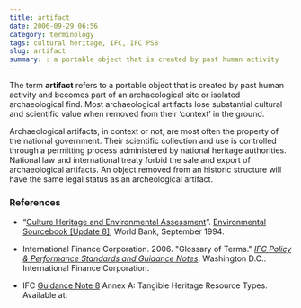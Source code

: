 ```yaml
---
title: artifact
date: 2006-09-29 06:56
category: terminology
tags: cultural heritage, IFC, IFC PS8
slug: artifact
summary: : a portable object that is created by past human activity
---
```


<!--
summary:
-->

The term **artifact** refers to a portable object that is created by past human activity and becomes part of an archaeological site or isolated archaeological find. Most archaeological artifacts lose substantial cultural and scientific value when removed from their ‘context’ in the ground.

Archaeological artifacts, in context or not, are most often the property of the national government. Their scientific collection and use is controlled through a permitting process administered by national heritage authorities. National law and international treaty forbid the sale and export of archaeological artifacts. An object removed from an historic structure will have the same legal status as an archeological artifact.


### References

* “[Culture Heritage and Environmental Assessment](http://web.worldbank.org/archive/website00672/WEB/PDF/UPDATE8C.PDF)”. [Environmental Sourcebook [Update 8]](http://web.worldbank.org/archive/website00672/WEB/OTHER/TOOLSE-2.HTM?Opendocument), World Bank, September 1994.

* International Finance Corporation. 2006. "Glossary of Terms." *[IFC Policy & Performance Standards and Guidance Notes](http://www.ifc.org/wps/wcm/connect/9a9464804885598c8364d36a6515bb18/Glossary%2Bof%2BTerms.pdf?MOD=AJPERES&attachment=true&id=1322803900995 "First Accessed*: 01 November 2013")*. Washington D.C.: International Finance Corporation.

* IFC [Guidance Note 8](http://www.ifc.org/ifcext/sustainability.nsf/AttachmentsByTitle/pol_GuidanceNote2007_8/$FILE/2007+Updated+Guidance+Note_8.pdf) Annex A: Tangible Heritage Resource Types. Available at:



